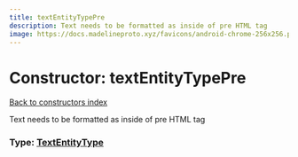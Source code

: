 ```yaml
---
title: textEntityTypePre
description: Text needs to be formatted as inside of pre HTML tag
image: https://docs.madelineproto.xyz/favicons/android-chrome-256x256.png
---
```

# Constructor: textEntityTypePre  
[Back to constructors index](index.md)



Text needs to be formatted as inside of pre HTML tag




### Type: [TextEntityType](../types/TextEntityType.md)


